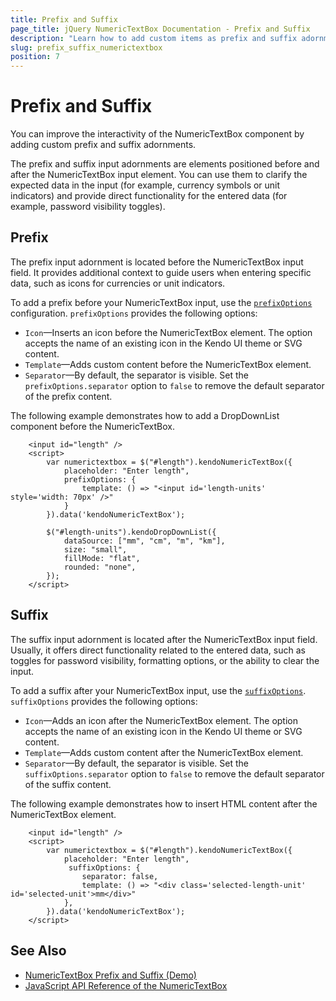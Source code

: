 ```yaml
---
title: Prefix and Suffix
page_title: jQuery NumericTextBox Documentation - Prefix and Suffix
description: "Learn how to add custom items as prefix and suffix adornments to enhance the user interface interactivity when using the Kendo UI for jQuery NumericTextBox."
slug: prefix_suffix_numerictextbox
position: 7
---
```


# Prefix and Suffix

You can improve the interactivity of the NumericTextBox component by adding custom prefix and suffix adornments.

The prefix and suffix input adornments are elements positioned before and after the NumericTextBox input element. You can use them to clarify the expected data in the input (for example, currency symbols or unit indicators) and provide direct functionality for the entered data (for example, password visibility toggles).

## Prefix

The prefix input adornment is located before the NumericTextBox input field. It provides additional context to guide users when entering specific data, such as icons for currencies or unit indicators.

To add a prefix before your NumericTextBox input, use the [`prefixOptions`](/api/javascript/ui/numerictextbox/configuration/prefixoptions) configuration. `prefixOptions` provides the following options:

* `Icon`&mdash;Inserts an icon before the NumericTextBox element. The option accepts the name of an existing icon in the Kendo UI theme or SVG content.
* `Template`&mdash;Adds custom content before the NumericTextBox element.
* `Separator`&mdash;By default, the separator is visible. Set the `prefixOptions.separator` option to `false` to remove the default separator of the prefix content. 

The following example demonstrates how to add a DropDownList component before the NumericTextBox.

```dojo
    <input id="length" />
    <script>
        var numerictextbox = $("#length").kendoNumericTextBox({
            placeholder: "Enter length",
            prefixOptions: {
                template: () => "<input id='length-units' style='width: 70px' />"
            }
        }).data('kendoNumericTextBox');

        $("#length-units").kendoDropDownList({
            dataSource: ["mm", "cm", "m", "km"],
            size: "small",
            fillMode: "flat",
            rounded: "none",          
        });
    </script>
```

## Suffix

The suffix input adornment is located after the NumericTextBox input field. Usually, it offers direct functionality related to the entered data, such as toggles for password visibility, formatting options, or the ability to clear the input.

To add a suffix after your NumericTextBox input, use the [`suffixOptions`](/api/javascript/ui/numerictextbox/configuration/suffixoptions). `suffixOptions` provides the following options:

* `Icon`&mdash;Adds an icon after the NumericTextBox element. The option accepts the name of an existing icon in the Kendo UI theme or SVG content.
* `Template`&mdash;Adds custom content after the NumericTextBox element.
* `Separator`&mdash;By default, the separator is visible. Set the `suffixOptions.separator` option to `false` to remove the default separator of the suffix content. 

The following example demonstrates how to insert HTML content after the NumericTextBox element.

```dojo
    <input id="length" />
    <script>
        var numerictextbox = $("#length").kendoNumericTextBox({
            placeholder: "Enter length",
             suffixOptions: {
                separator: false,
                template: () => "<div class='selected-length-unit' id='selected-unit'>mm</div>"
            },
        }).data('kendoNumericTextBox');
    </script>
```

## See Also

* [NumericTextBox Prefix and Suffix (Demo)](https://demos.telerik.com/kendo-ui/numerictextbox/prefix-suffix)
* [JavaScript API Reference of the NumericTextBox](/api/javascript/ui/numerictextbox)